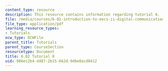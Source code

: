 ```yaml
---
content_type: resource
description: This resource contains information regarding tutorial 8.
file: /media/courses/6-02-introduction-to-eecs-ii-digital-communication-systems-fall-2012/986ec2b4d4872b15662d9d6e0acd8412_MIT6_02F12_tutor08.pdf
file_type: application/pdf
learning_resource_types:
- Tutorials
ocw_type: OCWFile
parent_title: Tutorials
parent_type: CourseSection
resourcetype: Document
title: 6.02 Tutorial 8
uid: 986ec2b4-d487-2b15-662d-9d6e0acd8412
---
```


